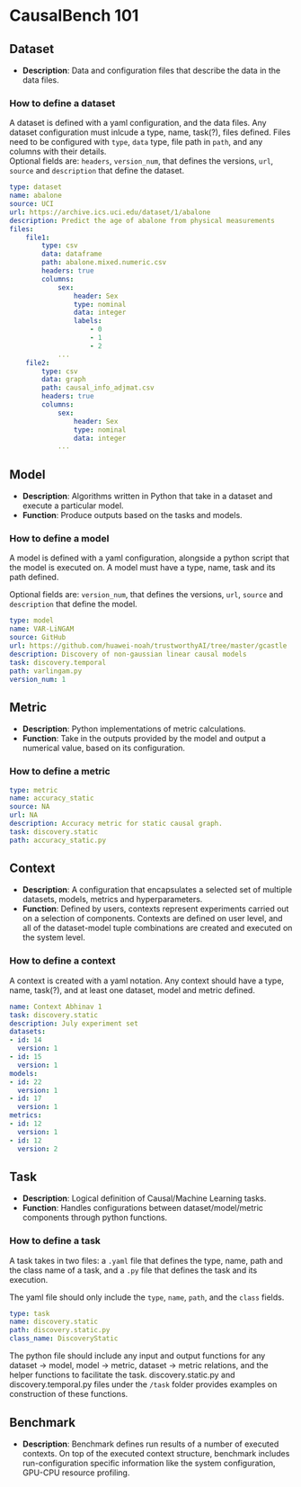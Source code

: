 # CausalBench 101

## Dataset
- **Description**: Data and configuration files that describe the data in the data files.

### How to define a dataset
A dataset is defined with a yaml configuration, and the data files.
Any dataset configuration must inlcude a type, name, task(?), files defined. Files need to be configured with `type`, `data` type, file path in `path`, and any columns with their details.  
Optional fields are: `headers`, `version_num`, that defines the versions, `url`, `source` and `description` that define the dataset.

```yaml
type: dataset
name: abalone
source: UCI
url: https://archive.ics.uci.edu/dataset/1/abalone
description: Predict the age of abalone from physical measurements
files:
    file1:
        type: csv
        data: dataframe
        path: abalone.mixed.numeric.csv
        headers: true
        columns:
            sex:
                header: Sex
                type: nominal
                data: integer
                labels:
                    - 0
                    - 1
                    - 2
            ...
    file2:
        type: csv
        data: graph
        path: causal_info_adjmat.csv
        headers: true
        columns:
            sex:
                header: Sex
                type: nominal
                data: integer
            ...
```

## Model
- **Description**: Algorithms written in Python that take in a dataset and execute a particular model.
- **Function**: Produce outputs based on the tasks and models.

### How to define a model
A model is defined with a yaml configuration, alongside a python script that the model is executed on. A model must have a type, name, task and its path defined.

Optional fields are: `version_num`, that defines the versions, `url`, `source` and `description` that define the model.

```yaml
type: model
name: VAR-LiNGAM
source: GitHub
url: https://github.com/huawei-noah/trustworthyAI/tree/master/gcastle
description: Discovery of non-gaussian linear causal models
task: discovery.temporal
path: varlingam.py
version_num: 1
```

## Metric
- **Description**: Python implementations of metric calculations.
- **Function**: Take in the outputs provided by the model and output a numerical value, based on its configuration.

### How to define a metric
```yaml
type: metric
name: accuracy_static
source: NA
url: NA
description: Accuracy metric for static causal graph.
task: discovery.static
path: accuracy_static.py
```

## Context
- **Description**: A configuration that encapsulates a selected set of multiple datasets, models, metrics and hyperparameters.
- **Function**: Defined by users, contexts represent experiments carried out on a selection of components. Contexts are defined on user level, and all of the dataset-model tuple combinations are created and executed on the system level.

### How to define a context
A context is created with a yaml notation. Any context should have a type, name, task(?), and at least one dataset, model and metric defined.

```yaml
name: Context Abhinav 1
task: discovery.static
description: July experiment set
datasets:
- id: 14
  version: 1
- id: 15
  version: 1
models:
- id: 22
  version: 1
- id: 17
  version: 1
metrics:
- id: 12
  version: 1
- id: 12
  version: 2
```

## Task
- **Description**: Logical definition of Causal/Machine Learning tasks.
- **Function**: Handles configurations between dataset/model/metric components through python functions.

### How to define a task
A task takes in two files: a `.yaml` file that defines the type, name, path and the class name of a task, and a `.py` file that defines the task and its execution.

The yaml file should only include the `type`, `name`, `path`, and the `class` fields.
```yaml
type: task
name: discovery.static
path: discovery.static.py
class_name: DiscoveryStatic
```

The python file should include any input and output functions for any dataset -> model, model -> metric, dataset -> metric relations, and the helper functions to facilitate the task. discovery.static.py and discovery.temporal.py files under the `/task` folder provides examples on construction of these functions.

## Benchmark
- **Description**: Benchmark defines run results of a number of executed contexts. 
On top of the executed context structure, benchmark includes run-configuration specific information like the system configuration, GPU-CPU resource profiling. 